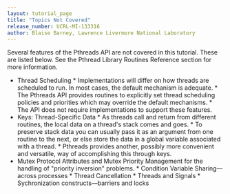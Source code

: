 ```yaml
---
layout: tutorial_page 
title: "Topics Not Covered"
release_number: UCRL-MI-133316
author: Blaise Barney, Lawrence Livermore National Laboratory
---
```

Several features of the Pthreads API are not covered in this tutorial. These are listed below. See the Pthread Library Routines Reference section for more information.

* Thread Scheduling
      * Implementations will differ on how threads are scheduled to run. In most cases, the default mechanism is adequate.
      * The Pthreads API provides routines to explicitly set thread scheduling policies and priorities which may override the default mechanisms.
      * The API does not require implementations to support these features.
* Keys: Thread-Specific Data
      * As threads call and return from different routines, the local data on a thread's stack comes and goes.
      * To preserve stack data you can usually pass it as an argument from one routine to the next, or else store the data in a global variable associated with a thread.
      * Pthreads provides another, possibly more convenient and versatile, way of accomplishing this through keys.
* Mutex Protocol Attributes and Mutex Priority Management for the handling of "priority inversion" problems.
      * Condition Variable Sharing—across processes
      * Thread Cancellation
      * Threads and Signals
      * Sychronization constructs—barriers and locks
